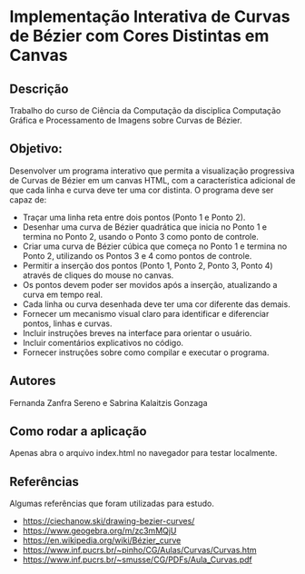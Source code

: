 # Implementação Interativa de Curvas de Bézier com Cores Distintas em Canvas

## Descrição

Trabalho do curso de Ciência da Computação da disciplica Computação Gráfica e Processamento de Imagens sobre Curvas de Bézier.

## Objetivo:

Desenvolver um programa interativo que permita a visualização progressiva de Curvas de Bézier em um canvas HTML, com a característica adicional de que cada linha e curva deve ter uma cor distinta. O programa deve ser capaz de:

- Traçar uma linha reta entre dois pontos (Ponto 1 e Ponto 2).
- Desenhar uma curva de Bézier quadrática que inicia no Ponto 1 e termina no Ponto 2, usando o Ponto 3 como ponto de controle.
- Criar uma curva de Bézier cúbica que começa no Ponto 1 e termina no Ponto 2, utilizando os Pontos 3 e 4 como pontos de controle.
- Permitir a inserção dos pontos (Ponto 1, Ponto 2, Ponto 3, Ponto 4) através de cliques do mouse no canvas.
- Os pontos devem poder ser movidos após a inserção, atualizando a curva em tempo real.
- Cada linha ou curva desenhada deve ter uma cor diferente das demais.
- Fornecer um mecanismo visual claro para identificar e diferenciar pontos, linhas e curvas.
- Incluir instruções breves na interface para orientar o usuário.
- Incluir comentários explicativos no código.
- Fornecer instruções sobre como compilar e executar o programa.

## Autores

Fernanda Zanfra Sereno e Sabrina Kalaitzis Gonzaga

## Como rodar a aplicação

Apenas abra o arquivo index.html no navegador para testar localmente.

## Referências

Algumas referências que foram utilizadas para estudo.

- https://ciechanow.ski/drawing-bezier-curves/
- https://www.geogebra.org/m/zc3mMQjU
- https://en.wikipedia.org/wiki/Bézier_curve
- https://www.inf.pucrs.br/~pinho/CG/Aulas/Curvas/Curvas.htm
- https://www.inf.pucrs.br/~smusse/CG/PDFs/Aula_Curvas.pdf
